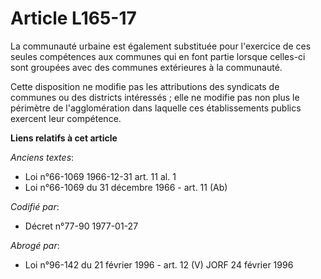 # Article L165-17

La communauté urbaine est également substituée pour l'exercice de ces seules compétences aux communes qui en font partie
lorsque celles-ci sont groupées avec des communes extérieures à la communauté. 

Cette disposition ne modifie pas les attributions des syndicats de communes ou des districts intéressés ; elle ne modifie pas
non plus le périmètre de l'agglomération dans laquelle ces établissements publics exercent leur compétence.

**Liens relatifs à cet article**

_Anciens textes_:

  - Loi n°66-1069 1966-12-31 art. 11 al. 1
  - Loi n°66-1069 du 31 décembre 1966 - art. 11 (Ab)

_Codifié par_:

  - Décret n°77-90 1977-01-27

_Abrogé par_:

  - Loi n°96-142 du 21 février 1996 - art. 12 (V) JORF 24 février 1996
